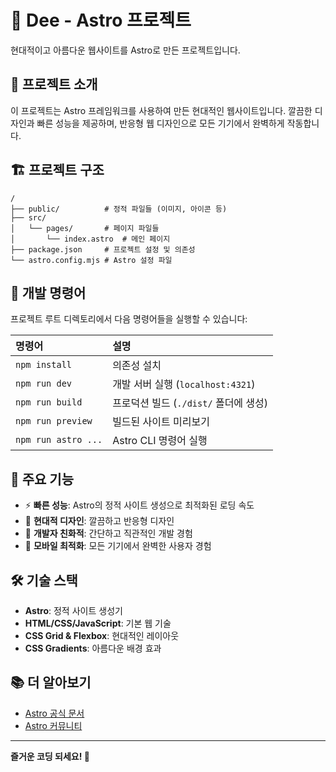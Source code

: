 # 🚀 Dee - Astro 프로젝트

현대적이고 아름다운 웹사이트를 Astro로 만든 프로젝트입니다.

## 🎯 프로젝트 소개

이 프로젝트는 Astro 프레임워크를 사용하여 만든 현대적인 웹사이트입니다. 
깔끔한 디자인과 빠른 성능을 제공하며, 반응형 웹 디자인으로 모든 기기에서 완벽하게 작동합니다.

## 🏗️ 프로젝트 구조

```text
/
├── public/          # 정적 파일들 (이미지, 아이콘 등)
├── src/
│   └── pages/       # 페이지 파일들
│       └── index.astro  # 메인 페이지
├── package.json     # 프로젝트 설정 및 의존성
└── astro.config.mjs # Astro 설정 파일
```

## 🚀 개발 명령어

프로젝트 루트 디렉토리에서 다음 명령어들을 실행할 수 있습니다:

| 명령어 | 설명 |
| :----- | :--- |
| `npm install` | 의존성 설치 |
| `npm run dev` | 개발 서버 실행 (`localhost:4321`) |
| `npm run build` | 프로덕션 빌드 (`./dist/` 폴더에 생성) |
| `npm run preview` | 빌드된 사이트 미리보기 |
| `npm run astro ...` | Astro CLI 명령어 실행 |

## 🎨 주요 기능

- ⚡ **빠른 성능**: Astro의 정적 사이트 생성으로 최적화된 로딩 속도
- 🎨 **현대적 디자인**: 깔끔하고 반응형 디자인
- 🔧 **개발자 친화적**: 간단하고 직관적인 개발 경험
- 📱 **모바일 최적화**: 모든 기기에서 완벽한 사용자 경험

## 🛠️ 기술 스택

- **Astro**: 정적 사이트 생성기
- **HTML/CSS/JavaScript**: 기본 웹 기술
- **CSS Grid & Flexbox**: 현대적인 레이아웃
- **CSS Gradients**: 아름다운 배경 효과

## 📚 더 알아보기

- [Astro 공식 문서](https://docs.astro.build)
- [Astro 커뮤니티](https://astro.build/chat)

---

**즐거운 코딩 되세요! 🚀**
